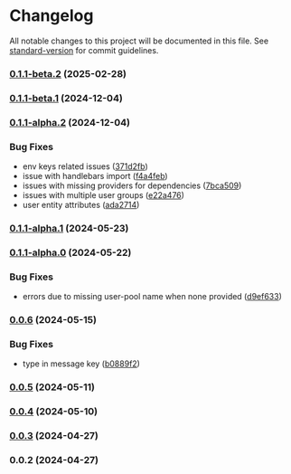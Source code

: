 # Changelog

All notable changes to this project will be documented in this file. See [standard-version](https://github.com/conventional-changelog/standard-version) for commit guidelines.

### [0.1.1-beta.2](https://github.com/ten24group/fw24-modules/compare/v0.1.1-beta.1...v0.1.1-beta.2) (2025-02-28)

### [0.1.1-beta.1](https://github.com/ten24group/fw24-modules/compare/v0.1.1-alpha.2...v0.1.1-beta.1) (2024-12-04)

### [0.1.1-alpha.2](https://github.com/ten24group/fw24-modules/compare/v0.1.1-alpha.1...v0.1.1-alpha.2) (2024-12-04)


### Bug Fixes

* env keys related issues ([371d2fb](https://github.com/ten24group/fw24-modules/commit/371d2fbbd6a7d23952a655496def699c064b0f50))
* issue with handlebars import ([f4a4feb](https://github.com/ten24group/fw24-modules/commit/f4a4feb7d661c1294d99a78f2148280f6421ffb7))
* issues with missing providers for dependencies ([7bca509](https://github.com/ten24group/fw24-modules/commit/7bca509644a37e24c45030d29e6d2d8b45cac11b))
* issues with multiple user groups ([e22a476](https://github.com/ten24group/fw24-modules/commit/e22a47616c86fccaad5862081b083da779cd3dca))
* user entity attributes ([ada2714](https://github.com/ten24group/fw24-modules/commit/ada271485f52d7a2f5c8e5f60474719c37ab41cc))

### [0.1.1-alpha.1](https://github.com/ten24group/fw24-modules/compare/v0.1.1-alpha.0...v0.1.1-alpha.1) (2024-05-23)

### [0.1.1-alpha.0](https://github.com/ten24group/fw24-modules/compare/v0.0.6...v0.1.1-alpha.0) (2024-05-22)


### Bug Fixes

* errors due to missing user-pool name when none provided ([d9ef633](https://github.com/ten24group/fw24-modules/commit/d9ef633f3b795aaf54d3bc05a3c9c0d2ba72e561))

### [0.0.6](https://github.com/ten24group/fw24-modules/compare/v0.0.5...v0.0.6) (2024-05-15)


### Bug Fixes

* type in message key ([b0889f2](https://github.com/ten24group/fw24-modules/commit/b0889f2d10ee7cfe1e0821e462fe2da2f557f0e3))

### [0.0.5](https://github.com/ten24group/fw24-modules/compare/v0.0.4...v0.0.5) (2024-05-11)

### [0.0.4](https://github.com/ten24group/fw24-modules/compare/v0.0.3...v0.0.4) (2024-05-10)

### [0.0.3](https://github.com/ten24group/fw24-modules/compare/v0.0.2...v0.0.3) (2024-04-27)

### 0.0.2 (2024-04-27)
